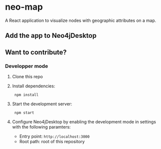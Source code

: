 # neo-map

A React application to visualize nodes with geographic attributes on a map.


## Add the app to Neo4jDesktop


## Want to contribute?



### Developper mode

1. Clone this repo
2. Install dependencies:

        npm install

3. Start the development server:

        npm start

4. Configure Neo4jDesktop by enabling the development mode in settings with the following paramters:
    - Entry point: `http://localhost:3000`
    - Root path: root of this repository

